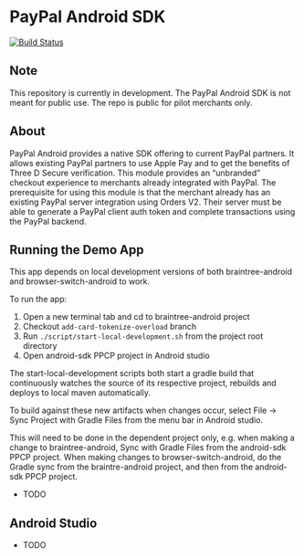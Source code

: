 # PayPal Android SDK 

[![Build Status](https://travis-ci.com/paypal/android-sdk.svg?branch=master)](https://travis-ci.com/paypal/android-sdk)

## Note
This repository is currently in development. The PayPal Android SDK is not meant for public use. The repo is public for pilot merchants only.

## About
PayPal Android provides a native SDK offering to current PayPal partners. It allows existing PayPal partners to use Apple Pay and to get the benefits of Three D Secure verification. This module provides an “unbranded” checkout experience to merchants already integrated with PayPal. The prerequisite for using this module is that the merchant already has an existing PayPal server integration using Orders V2. Their server must be able to generate a PayPal client auth token and complete transactions using the PayPal backend.

## Running the Demo App

This app depends on local development versions of both braintree-android and browser-switch-android to work.

To run the app:
1. Open a new terminal tab and cd to braintree-android project
2. Checkout `add-card-tokenize-overload` branch
3. Run `./script/start-local-development.sh` from the project root directory
4. Open android-sdk PPCP project in Android studio

The start-local-development scripts both start a gradle build that continuously watches the source of its respective project, rebuilds and deploys to local maven automatically.

To build against these new artifacts when changes occur, select File -> Sync Project with Gradle Files from the menu bar in Android studio.

This will need to be done in the dependent project only, e.g. when making a change to braintree-android, Sync with Gradle Files from the android-sdk PPCP project. When making changes to browser-switch-android, do the Gradle sync from the braintre-android project, and then from the android-sdk PPCP project.


* TODO

## Android Studio 
* TODO

